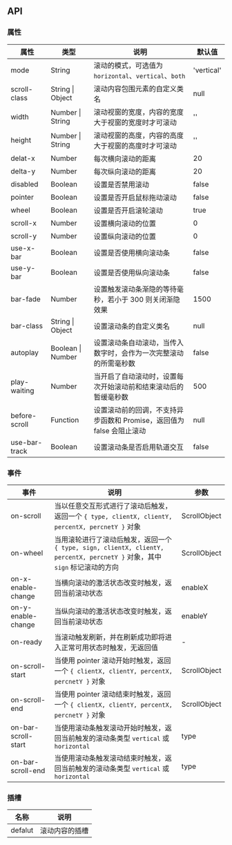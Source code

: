 ## API

### 属性

| 属性          | 类型              | 说明                                                                  | 默认值     |
| ------------- | ----------------- | --------------------------------------------------------------------- | ---------- |
| mode          | String            | 滚动的模式，可选值为 `horizontal`、`vertical`、`both`                 | 'vertical' |
| scroll-class  | String \| Object  | 滚动内容包围元素的自定义类名                                          | null       |
| width         | Number \| String  | 滚动视窗的宽度，内容的宽度大于视窗的宽度时才可滚动                    | ''         |
| height        | Number \| String  | 滚动视窗的高度，内容的高度大于视窗的高度时才可滚动                    | ''         |
| delat-x       | Number            | 每次横向滚动的距离                                                    | 20         |
| delta-y       | Number            | 每次纵向滚动的距离                                                    | 20         |
| disabled      | Boolean           | 设置是否禁用滚动                                                      | false      |
| pointer       | Boolean           | 设置是否开启鼠标拖动滚动                                              | false      |
| wheel         | Boolean           | 设置是否开启滚轮滚动                                                  | true       |
| scroll-x      | Number            | 设置横向滚动的位置                                                    | 0          |
| scroll-y      | Number            | 设置纵向滚动的位置                                                    | 0          |
| use-x-bar     | Boolean           | 设置是否使用横向滚动条                                                | false      |
| use-y-bar     | Boolean           | 设置是否使用纵向滚动条                                                | false      |
| bar-fade      | Number            | 设置触发滚动条渐隐的等待毫秒，若小于 300 则关闭渐隐效果               | 1500       |
| bar-class     | String \| Object  | 设置滚动条的自定义类名                                                | null       |
| autoplay      | Boolean \| Number | 设置滚动条自动滚动，当传入数字时，会作为一次完整滚动的所需毫秒数      | false      |
| play-waiting  | Number            | 当开启了自动滚动时，设置每次开始滚动前和结束滚动后的暂缓毫秒数        | 500        |
| before-scroll | Function          | 设置滚动前的回调，不支持异步函数和 Promise，返回值为 false 会阻止滚动 | null       |
| use-bar-track | Boolean           | 设置滚动条是否启用轨道交互                                            | false      |

### 事件

| 事件                | 说明                                                                                                                       | 参数         |
| ------------------- | -------------------------------------------------------------------------------------------------------------------------- | ------------ |
| on-scroll           | 当以任意交互形式进行了滚动后触发，返回一个 `{ type, clientX, clientY, percentX, percnetY }` 对象                           | ScrollObject |
| on-wheel            | 当用滚轮进行了滚动后触发，返回一个 `{ type, sign, clientX, clientY, percentX, percnetY }` 对象，其中 `sign` 标记滚动的方向 | ScrollObject |
| on-x-enable-change  | 当横向滚动的激活状态改变时触发，返回当前滚动状态                                                                           | enableX      |
| on-y-enable-change  | 当纵向滚动的激活状态改变时触发，返回当前滚动状态                                                                           | enableY      |
| on-ready            | 当滚动触发刷新，并在刷新成功即将进入正常可用状态时触发，无返回值                                                           | -            |
| on-scroll-start     | 当使用 pointer 滚动开始时触发，返回一个 `{ clientX, clientY, percentX, percnetY }` 对象                                    | ScrollObject |
| on-scroll-end       | 当使用 pointer 滚动结束时触发，返回一个 `{ clientX, clientY, percentX, percnetY }` 对象                                    | ScrollObject |
| on-bar-scroll-start | 当使用滚动条触发滚动开始时触发，返回当前触发的滚动条类型 `vertical` 或 `horizontal`                                        | type         |
| on-bar-scroll-end   | 当使用滚动条触发滚动结束时触发，返回当前触发的滚动条类型 `vertical` 或 `horizontal`                                        | type         |

### 插槽

| 名称    | 说明           |
| ------- | -------------- |
| defalut | 滚动内容的插槽 |
